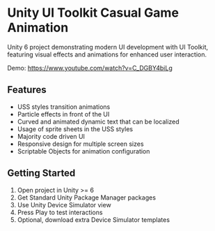 # Unity UI Toolkit Casual Game Animation

Unity 6 project demonstrating modern UI development with UI Toolkit, featuring visual effects and animations for enhanced user interaction.

Demo: https://www.youtube.com/watch?v=C_DGBY4biLg

## Features

- USS styles transition animations
- Particle effects in front of the UI
- Curved and animated dynamic text that can be localized
- Usage of sprite sheets in the USS styles
- Majority code driven UI 
- Responsive design for multiple screen sizes
- Scriptable Objects for animation configuration

## Getting Started

1. Open project in Unity >= 6
2. Get Standard Unity Package Manager packages
3. Use Unity Device Simulator view
3. Press Play to test interactions
4. Optional, download extra Device Simulator templates